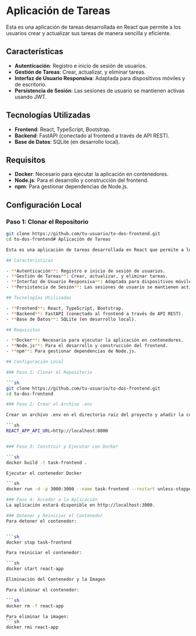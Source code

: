 # Aplicación de Tareas

Esta es una aplicación de tareas desarrollada en React que permite a los usuarios crear y actualizar sus tareas de manera sencilla y eficiente.

## Características

- **Autenticación**: Registro e inicio de sesión de usuarios.
- **Gestión de Tareas**: Crear, actualizar, y eliminar tareas.
- **Interfaz de Usuario Responsiva**: Adaptada para dispositivos móviles y de escritorio.
- **Persistencia de Sesión**: Las sesiones de usuario se mantienen activas usando JWT.

## Tecnologías Utilizadas

- **Frontend**: React, TypeScript, Bootstrap.
- **Backend**: FastAPI (conectado al frontend a través de API REST).
- **Base de Datos**: SQLite (en desarrollo local).

## Requisitos

- **Docker**: Necesario para ejecutar la aplicación en contenedores.
- **Node.js**: Para el desarrollo y construcción del frontend.
- **npm**: Para gestionar dependencias de Node.js.

## Configuración Local

### Paso 1: Clonar el Repositorio

````sh
git clone https://github.com/tu-usuario/to-dos-frontend.git
cd to-dos-frontend# Aplicación de Tareas

Esta es una aplicación de tareas desarrollada en React que permite a los usuarios crear y actualizar sus tareas de manera sencilla y eficiente.

## Características

- **Autenticación**: Registro e inicio de sesión de usuarios.
- **Gestión de Tareas**: Crear, actualizar, y eliminar tareas.
- **Interfaz de Usuario Responsiva**: Adaptada para dispositivos móviles y de escritorio.
- **Persistencia de Sesión**: Las sesiones de usuario se mantienen activas usando JWT.

## Tecnologías Utilizadas

- **Frontend**: React, TypeScript, Bootstrap.
- **Backend**: FastAPI (conectado al frontend a través de API REST).
- **Base de Datos**: SQLite (en desarrollo local).

## Requisitos

- **Docker**: Necesario para ejecutar la aplicación en contenedores.
- **Node.js**: Para el desarrollo y construcción del frontend.
- **npm**: Para gestionar dependencias de Node.js.

## Configuración Local

### Paso 1: Clonar el Repositorio

```sh
git clone https://github.com/tu-usuario/to-dos-frontend.git
cd to-dos-frontend

### Paso 2: Crear el Archivo .env

Crear un archivo .env en el directorio raíz del proyecto y añadir la configuración necesaria. Un ejemplo de configuración puede ser:

```sh
REACT_APP_API_URL=http://localhost:8000


### Paso 3: Construir y Ejecutar con Docker

```sh
docker build -t task-frontend .

Ejecutar el contenedor Docker

```sh
docker run -d -p 3000:3000 --name task-frontend --restart unless-stopped task-frontend

### Paso 4: Acceder a la Aplicación
La aplicación estará disponible en http://localhost:3000.

### Detener y Reiniciar el Contenedor
Para detener el contenedor:


```sh
docker stop task-frontend

Para reiniciar el contenedor:

```sh
docker start react-app

Eliminación del Contenedor y la Imagen

Para eliminar el contenedor:

```sh
docker rm -f react-app

Para eliminar la imagen:
```sh
docker rmi react-app
````

